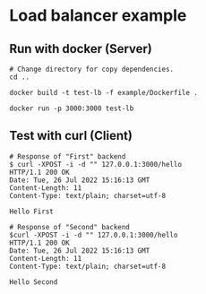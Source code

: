 # Load balancer example
## Run with docker (Server)
```
# Change directory for copy dependencies.
cd ..

docker build -t test-lb -f example/Dockerfile .

docker run -p 3000:3000 test-lb
```

## Test with curl (Client)
```
# Response of "First" backend
$ curl -XPOST -i -d "" 127.0.0.1:3000/hello 
HTTP/1.1 200 OK
Date: Tue, 26 Jul 2022 15:16:13 GMT
Content-Length: 11
Content-Type: text/plain; charset=utf-8

Hello First

# Response of "Second" backend
$curl -XPOST -i -d "" 127.0.0.1:3000/hello 
HTTP/1.1 200 OK
Date: Tue, 26 Jul 2022 15:16:13 GMT
Content-Length: 11
Content-Type: text/plain; charset=utf-8

Hello Second

```
